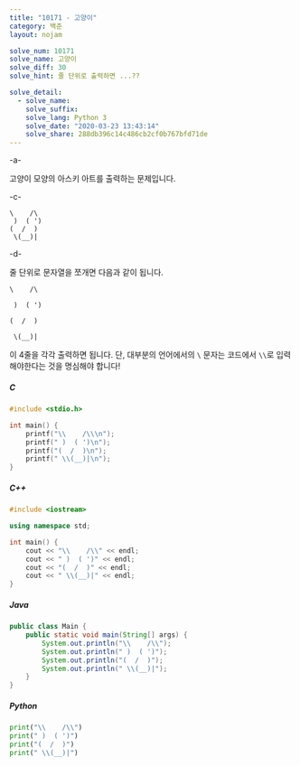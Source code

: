 ```yaml
---
title: "10171 - 고양이"
category: 백준
layout: nojam

solve_num: 10171
solve_name: 고양이
solve_diff: 30
solve_hint: 줄 단위로 출력하면 ...??

solve_detail:
  - solve_name:
    solve_suffix:
    solve_lang: Python 3
    solve_date: "2020-03-23 13:43:14"
    solve_share: 288db396c14c486cb2cf0b767bfd71de
---
```


-a-

고양이 모양의 아스키 아트를 출력하는 문제입니다.

-c-

```
\    /\
 )  ( ')
(  /  )
 \(__)|
```

-d-

줄 단위로 문자열을 쪼개면 다음과 같이 됩니다. 

```
\    /\
```

```
 )  ( ')
```

```
(  /  )
```

```
 \(__)|
```

이 4줄을 각각 출력하면 됩니다. 단, 대부분의 언어에서의 `\` 문자는 코드에서 `\\`로 입력해야한다는 것을 명심해야 합니다!

##### C

```c
#include <stdio.h>

int main() {
    printf("\\    /\\\n");
    printf(" )  ( ')\n");
    printf("(  /  )\n");
    printf(" \\(__)|\n");
}
```

##### C++

```cpp
#include <iostream>

using namespace std;

int main() {
    cout << "\\    /\\" << endl;
    cout << " )  ( ')" << endl;
    cout << "(  /  )" << endl;
    cout << " \\(__)|" << endl;
}
```

##### Java

```java
public class Main {
    public static void main(String[] args) {
        System.out.println("\\    /\\");
        System.out.println(" )  ( ')");
        System.out.println("(  /  )");
        System.out.println(" \\(__)|");
    }
}
```

##### Python

```python
print("\\    /\\")
print(" )  ( ')")
print("(  /  )")
print(" \\(__)|")
```
